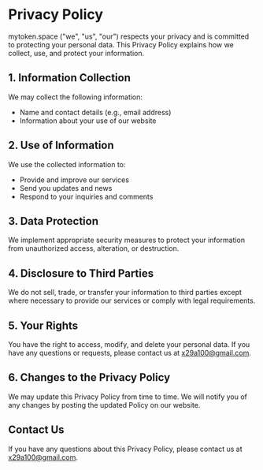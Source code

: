 # Privacy Policy

mytoken.space ("we", "us", "our") respects your privacy and is committed to protecting your personal data. This Privacy Policy explains how we collect, use, and protect your information.

## 1. Information Collection
We may collect the following information:
- Name and contact details (e.g., email address)
- Information about your use of our website

## 2. Use of Information
We use the collected information to:
- Provide and improve our services
- Send you updates and news
- Respond to your inquiries and comments

## 3. Data Protection
We implement appropriate security measures to protect your information from unauthorized access, alteration, or destruction.

## 4. Disclosure to Third Parties
We do not sell, trade, or transfer your information to third parties except where necessary to provide our services or comply with legal requirements.

## 5. Your Rights
You have the right to access, modify, and delete your personal data. If you have any questions or requests, please contact us at x29a100@gmail.com.

## 6. Changes to the Privacy Policy
We may update this Privacy Policy from time to time. We will notify you of any changes by posting the updated Policy on our website.

## Contact Us
If you have any questions about this Privacy Policy, please contact us at x29a100@gmail.com.
